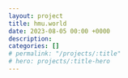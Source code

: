 ```yaml
---
layout: project
title: hmu.world
date: 2023-08-05 00:00 +0000
description:
categories: []
# permalink: "/projects/:title"
# hero: projects/:title-hero
---
```

